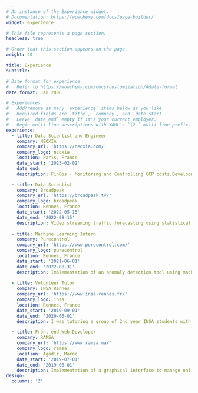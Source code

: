 ```yaml
---
# An instance of the Experience widget.
# Documentation: https://wowchemy.com/docs/page-builder/
widget: experience

# This file represents a page section.
headless: true

# Order that this section appears on the page.
weight: 40

title: Experience
subtitle:

# Date format for experience
#   Refer to https://wowchemy.com/docs/customization/#date-format
date_format: Jan 2006

# Experiences.
#   Add/remove as many `experience` items below as you like.
#   Required fields are `title`, `company`, and `date_start`.
#   Leave `date_end` empty if it's your current employer.
#   Begin multi-line descriptions with YAML's `|2-` multi-line prefix.
experience:
  - title: Data Scientist and Engineer
    company: NEOXIA
    company_url: 'https://neoxia.com/'
    company_logo: neoxia
    location: Paris, France
    date_start: '2023-02-02'
    date_end: 
    description: FinOps - Monitoring and Controlling GCP costs.Development of an API for alerting GCP users of high costs and dashboard for visualizing GCP cost forecasts and trends.

  - title: Data Scientist
    company: Broadpeak
    company_url: 'https://broadpeak.tv/'
    company_logo: broadpeak
    location: Rennes, France
    date_start: '2022-05-15'
    date_end: '2022-08-15'
    description: Video streaming traffic forecasting using statistical and machine learning tools.
        
  - title: Machine Learning Intern
    company: Purecontrol
    company_url: 'https://www.purecontrol.com/'
    company_logo: purecontrol
    location: Rennes, France
    date_start: '2021-06-01'
    date_end: '2022-08-31'
    description: Implementation of an anomaly detection tool using machine learning algorithms.
      
  - title: Volunteer Tutor
    company: INSA Rennes
    company_url: 'https://www.insa-rennes.fr/'
    company_logo: insa
    location: Rennes, France
    date_start: '2019-09-01'
    date_end: '2020-06-01'
    description: I was tutoring a group of 2nd year INSA students with difficulties in Mathematics and Computer Science.

  - title: Front-end Web Developer
    company: RAMSA
    company_url: 'https://www.ramsa.ma/'
    company_logo: ramsa
    location: Agadir, Maroc
    date_start: '2019-07-01'
    date_end: '2019-08-01'
    description: Implementation of a graphical interface to manage online customers claims.
design:
  columns: '2'
---
```

